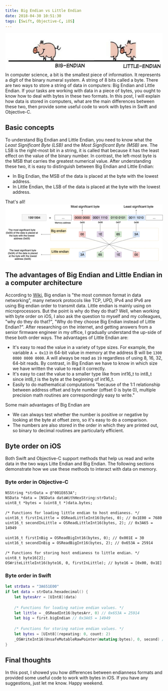 ```yaml
---
title: Big Endian vs Little Endian
date: 2018-04-30 10:51:30
tags: [Swift, Objective-C, iOS]
---
```

![](/Post-Resources/Endian/cover.png "Endian cover")
In computer science, a bit is the smallest piece of information. It represents a digit of the binary numeral system. A string of 8 bits called a byte. There are two ways to store a string of data in computers: Big Endian and Little Endian. If your tasks are working with data in a piece of bytes, you ought to know how to deal with bytes in these two formats. In this post, I will explain how data is stored in computers, what are the main differences between these two, then provide some useful code to work with bytes in Swift and Objective-C.
<!-- more --> 
## Basic concepts
To understand Big Endian and Little Endian, you need to know what the *Least Significant Byte (LSB)* and the *Most Significant Byte (MSB)* are. The LSB is the right-most bit in a string, it is called that because it has the least effect on the value of the binary number. In contrast, the left-most byte is the MSB that carries the greatest numerical value.
After understanding these two, it is easy to distinguish between Big Endian and Little Endian:
- In Big Endian, the MSB of the data is placed at the byte with the lowest address.
- In Little Endian, the LSB of the data is placed at the byte with the lowest address.

That's all!
![](/Post-Resources/Endian/Endian-Overview.png "Endian overview")
<center></center>

## The advantages of Big Endian and Little Endian in a computer architecture
According to [Wiki](https://en.wikipedia.org/wiki/Endianness), Big endian is "the most common format in data networking", many network protocols like TCP, UPD, IPv4 and IPv6 are using Big endian order to transmit data. Little endian is mainly using on microprocessors. But the point is why do they do that?
Well, when working with byte order on iOS, I also ask the question to myself and my colleagues, "why do they do that?", "Why do they choose Big Endian instead of Little Endian?". After researching on the internet, and getting answers from a senior firmware engineer in my office, I gradually understand the up-side of these both order ways. 
The advantages of Little Endian are:
- It's easy to read the value in a variety of type sizes. For example, the variable `A = 0x13` in 64-bit value in memory at the address B will be `1300 0000 0000 0000`. A will always be read as `19` regardless of using 8, 16, 32, 64-bit reads. By contrast, in Big Endian we have to know in which size we have written the value to read it correctly.
- It's easy to cast the value to a smaller type like from int16_t to int8_t since int8_t is the byte at the beginning of int16_t.
- Easily to do mathematical computations "because of the 1:1 relationship between address offset and byte number (offset 0 is byte 0), multiple precision math routines are correspondingly easy to write."

Some main advantages of Big Endian are 
- We can always test whether the number is positive or negative by looking at the byte at offset zero, so it's easy to do a comparison. 
- The numbers are also stored in the order in which they are printed out, so binary to decimal routines are particularly efficient.


## Byte order on iOS

Both Swift and Objective-C support methods that help us read and write data in the two ways Litte Endian and Big Endian. The following sections demonstrate how we use these methods to interact with data on memory.

### Byte order in Objective-C

```obj-c
NSString *strData = @"001E653A";
NSData *data = [NSData dataWithHexString:strData];
uint8_t *bytes = (uint8_t *)data.bytes;

/* Functions for loading little endian to host endianess. */
uint16_t firstInLittle = OSReadLittleInt16(bytes, 0); // 0x1E00 = 7680
uint16_t secondInLittle = OSReadLittleInt16(bytes, 2); // 0x3A65 = 14949

uint16_t firstInBig = OSReadBigInt16(bytes, 0); // 0x001E = 30
uint16_t secondInBig = OSReadBigInt16(bytes, 2); // 0x653A = 25914 

/* Functions for storing host endianess to little endian. */
uint8_t byte16[2];
OSWriteLittleInt16(byte16, 0, firstInLittle); // byte16 = [0x00, 0x1E]
```

### Byte order in Swift

```swift
let strData = "3A651E00"
if let data = strData.hexadecimal() {
    let bytesArr = [UInt8](data)

    /* Functions for loading native endian values. */
    let little = _OSReadInt16(bytesArr, 0) // 0x653A = 25914
    let big = first.bigEndian // 0x3A65 = 14949
    
    /* Functions for storing native endian values. */
    let bytes = [UInt8](repeating: 0, count: 2) 
    _OSWriteInt16(UnsafeMutableRawPointer(mutating:bytes), 0, second) // bytes = [0x65, 0x3A]
}
```

## Final thoughts
In this post, I showed you how differences between endianness formats and provided some useful code to work with bytes in iOS. If you have any suggestions, just let me know.
Happy weekend.
